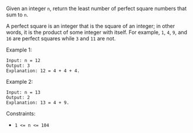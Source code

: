 Given an integer `n`, return the least number of perfect square numbers that sum to `n`.

A perfect square is an integer that is the square of an integer; in other words, it is the product of some integer with itself. For example, `1`, `4`, `9`, and `16` are perfect squares while `3` and `11` are not.

 

Example 1:
```
Input: n = 12
Output: 3
Explanation: 12 = 4 + 4 + 4.
```

Example 2:
```
Input: n = 13
Output: 2
Explanation: 13 = 4 + 9.
 ```

Constraints:

- `1 <= n <= 104`